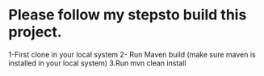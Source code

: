 # Please follow my stepsto build this project.

1-First clone in your local system
2- Run Maven build (make sure maven is installed in your local system)
3.Run mvn clean install

